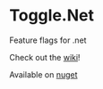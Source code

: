 Toggle.Net
=======

Feature flags for .net

Check out the [wiki](https://github.com/Teleopti/Toggle.Net/wiki/Simple-example)!

Available on [nuget](https://www.nuget.org/packages/Toggle.Net/)
